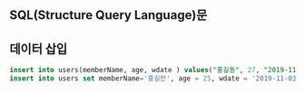 ## SQL(Structure Query Language)문
## 데이터 삽입
~~~sql
insert into users(memberName, age, wdate ) values("홍길동", 27, "2019-11-03 10:20:25" );
insert into users set memberName='홍길만', age = 25, wdate = '2019-11-03 10:12:25';
~~~

